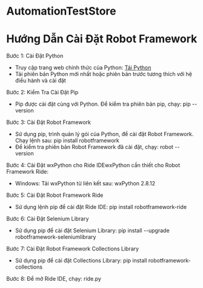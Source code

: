 # AutomationTestStore
# Hướng Dẫn Cài Đặt Robot Framework

Bước 1: Cài Đặt Python
+ Truy cập trang web chính thức của Python: [Tải Python](https://www.python.org/downloads/)
+ Tải phiên bản Python mới nhất hoặc phiên bản trước tương thích với hệ điều hành và cài đặt

Bước 2: Kiểm Tra Cài Đặt Pip
+ Pip được cài đặt cùng với Python. Để kiểm tra phiên bản pip, chạy: pip --version

Bước 3: Cài Đặt Robot Framework
+ Sử dụng pip, trình quản lý gói của Python, để cài đặt Robot Framework. Chạy lệnh sau: pip install robotframework
+ Để kiểm tra phiên bản Robot Framework đã cài đặt, chạy: robot --version

Bước 4: Cài Đặt wxPython cho Ride IDEwxPython cần thiết cho Robot Framework Ride:
+ Windows: Tải wxPython từ liên kết sau: wxPython 2.8.12

Bước 5: Cài Đặt Robot Framework Ride
+ Sử dụng lệnh pip để cài đặt Ride IDE: pip install robotframework-ride

Bước 6: Cài Đặt Selenium Library
+ Sử dụng pip để cài đặt Selenium Library: pip install --upgrade robotframework-seleniumlibrary

Bước 7: Cài Đặt Robot Framework Collections Library
+ Sử dụng pip để cài đặt Collections Library: pip install robotframework-collections

Bước 8: Để mở Ride IDE, chạy: ride.py
